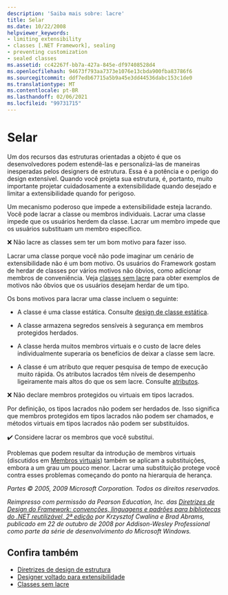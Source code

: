 ```yaml
---
description: 'Saiba mais sobre: lacre'
title: Selar
ms.date: 10/22/2008
helpviewer_keywords:
- limiting extensibility
- classes [.NET Framework], sealing
- preventing customization
- sealed classes
ms.assetid: cc42267f-bb7a-427a-845e-df97408528d4
ms.openlocfilehash: 94673f793aa7373e1076e13cbda900fba83786f6
ms.sourcegitcommit: ddf7edb67715a5b9a45e3dd44536dabc153c1de0
ms.translationtype: MT
ms.contentlocale: pt-BR
ms.lasthandoff: 02/06/2021
ms.locfileid: "99731715"
---
```

# <a name="sealing"></a>Selar

Um dos recursos das estruturas orientadas a objeto é que os desenvolvedores podem estendê-las e personalizá-las de maneiras inesperadas pelos designers de estrutura. Essa é a potência e o perigo do design extensível. Quando você projeta sua estrutura, é, portanto, muito importante projetar cuidadosamente a extensibilidade quando desejado e limitar a extensibilidade quando for perigoso.

 Um mecanismo poderoso que impede a extensibilidade esteja lacrando. Você pode lacrar a classe ou membros individuais. Lacrar uma classe impede que os usuários herdem da classe. Lacrar um membro impede que os usuários substituam um membro específico.

 ❌ Não lacre as classes sem ter um bom motivo para fazer isso.

 Lacrar uma classe porque você não pode imaginar um cenário de extensibilidade não é um bom motivo. Os usuários do Framework gostam de herdar de classes por vários motivos não óbvios, como adicionar membros de conveniência. Veja [classes sem lacre](unsealed-classes.md) para obter exemplos de motivos não óbvios que os usuários desejam herdar de um tipo.

 Os bons motivos para lacrar uma classe incluem o seguinte:

- A classe é uma classe estática. Consulte [design de classe estática](static-class.md).

- A classe armazena segredos sensíveis à segurança em membros protegidos herdados.

- A classe herda muitos membros virtuais e o custo de lacre deles individualmente superaria os benefícios de deixar a classe sem lacre.

- A classe é um atributo que requer pesquisa de tempo de execução muito rápida. Os atributos lacrados têm níveis de desempenho ligeiramente mais altos do que os sem lacre. Consulte [atributos](attributes.md).

 ❌ Não declare membros protegidos ou virtuais em tipos lacrados.

 Por definição, os tipos lacrados não podem ser herdados de. Isso significa que membros protegidos em tipos lacrados não podem ser chamados, e métodos virtuais em tipos lacrados não podem ser substituídos.

 ✔️ Considere lacrar os membros que você substitui.

 Problemas que podem resultar da introdução de membros virtuais (discutidos em [Membros virtuais](virtual-members.md)) também se aplicam a substituições, embora a um grau um pouco menor. Lacrar uma substituição protege você contra esses problemas começando do ponto na hierarquia de herança.

 *Partes © 2005, 2009 Microsoft Corporation. Todos os direitos reservados.*

 *Reimpresso com permissão da Pearson Education, Inc. das [Diretrizes de Design do Framework: convenções, linguagens e padrões para bibliotecas do .NET reutilizável, 2ª edição](https://www.informit.com/store/framework-design-guidelines-conventions-idioms-and-9780321545619) por Krzysztof Cwalina e Brad Abrams, publicado em 22 de outubro de 2008 por Addison-Wesley Professional como parte da série de desenvolvimento do Microsoft Windows.*

## <a name="see-also"></a>Confira também

- [Diretrizes de design de estrutura](index.md)
- [Designer voltado para extensibilidade](designing-for-extensibility.md)
- [Classes sem lacre](unsealed-classes.md)

